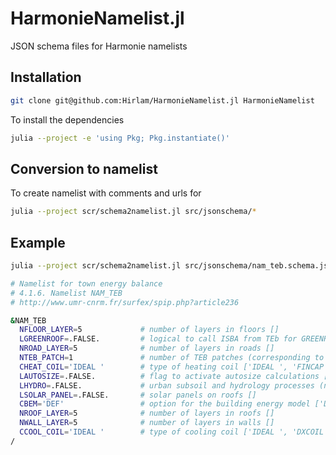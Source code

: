 # HarmonieNamelist.jl
JSON schema files for Harmonie namelists

## Installation

```bash
git clone git@github.com:Hirlam/HarmonieNamelist.jl HarmonieNamelist
```

To install the dependencies
```bash
julia --project -e 'using Pkg; Pkg.instantiate()'
```


## Conversion to namelist

To create namelist with comments and urls for 

```bash
julia --project scr/schema2namelist.jl src/jsonschema/*
```

## Example

```bash
julia --project scr/schema2namelist.jl src/jsonschema/nam_teb.schema.json 

# Namelist for town energy balance
# 4.1.6. Namelist NAM_TEB
# http://www.umr-cnrm.fr/surfex/spip.php?article236

&NAM_TEB   
  NFLOOR_LAYER=5             # number of layers in floors []
  LGREENROOF=.FALSE.         # logical to call ISBA from TEb for GREENROOF []
  NROAD_LAYER=5              # number of layers in roads []
  NTEB_PATCH=1               # number of TEB patches (corresponding to the roads orientations) []
  CHEAT_COIL='IDEAL '        # type of heating coil ['IDEAL ', 'FINCAP']
  LAUTOSIZE=.FALSE.          # flag to activate autosize calculations []
  LHYDRO=.FALSE.             # urban subsoil and hydrology processes (not implemented yet) []
  LSOLAR_PANEL=.FALSE.       # solar panels on roofs []
  CBEM='DEF'                 # option for the building energy model ['DEF', 'BEM']
  NROOF_LAYER=5              # number of layers in roofs []
  NWALL_LAYER=5              # number of layers in walls []
  CCOOL_COIL='IDEAL '        # type of cooling coil ['IDEAL ', 'DXCOIL']
/
```